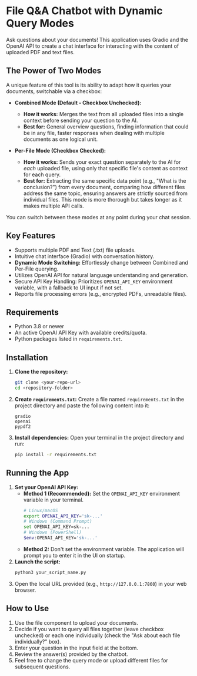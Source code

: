 # File Q&A Chatbot with Dynamic Query Modes

Ask questions about your documents! This application uses Gradio and the OpenAI API to create a chat interface for interacting with the content of uploaded PDF and text files.

## The Power of Two Modes

A unique feature of this tool is its ability to adapt how it queries your documents, switchable via a checkbox:

* **Combined Mode (Default - Checkbox Unchecked):**
    * **How it works:** Merges the text from all uploaded files into a single context before sending your question to the AI.
    * **Best for:** General overview questions, finding information that could be in any file, faster responses when dealing with multiple documents as one logical unit.

* **Per-File Mode (Checkbox Checked):**
    * **How it works:** Sends your exact question separately to the AI for *each* uploaded file, using only that specific file's content as context for each query.
    * **Best for:** Extracting the same specific data point (e.g., "What is the conclusion?") from every document, comparing how different files address the same topic, ensuring answers are strictly sourced from individual files. This mode is more thorough but takes longer as it makes multiple API calls.

You can switch between these modes at any point during your chat session.

## Key Features

* Supports multiple PDF and Text (.txt) file uploads.
* Intuitive chat interface (Gradio) with conversation history.
* **Dynamic Mode Switching:** Effortlessly change between Combined and Per-File querying.
* Utilizes OpenAI API for natural language understanding and generation.
* Secure API Key Handling: Prioritizes `OPENAI_API_KEY` environment variable, with a fallback to UI input if not set.
* Reports file processing errors (e.g., encrypted PDFs, unreadable files).

## Requirements

* Python 3.8 or newer
* An active OpenAI API Key with available credits/quota.
* Python packages listed in `requirements.txt`.

## Installation

1.  **Clone the repository:**
    ```bash
    git clone <your-repo-url>
    cd <repository-folder>
    ```
2.  **Create `requirements.txt`:** Create a file named `requirements.txt` in the project directory and paste the following content into it:
    ```text
    gradio
    openai
    pypdf2
    ```
3.  **Install dependencies:** Open your terminal in the project directory and run:
    ```bash
    pip install -r requirements.txt
    ```

## Running the App

1.  **Set your OpenAI API Key:**
    * **Method 1 (Recommended):** Set the `OPENAI_API_KEY` environment variable in your terminal.
        ```bash
        # Linux/macOS
        export OPENAI_API_KEY='sk-...'
        # Windows (Command Prompt)
        set OPENAI_API_KEY=sk-...
        # Windows (PowerShell)
        $env:OPENAI_API_KEY='sk-...'
        ```
    * **Method 2:** Don't set the environment variable. The application will prompt you to enter it in the UI on startup.
2.  **Launch the script:**
    ```bash
    python3 your_script_name.py
    ```
3.  Open the local URL provided (e.g., `http://127.0.0.1:7860`) in your web browser.

## How to Use

1.  Use the file component to upload your documents.
2.  Decide if you want to query all files together (leave checkbox unchecked) or each one individually (check the "Ask about each file individually?" box).
3.  Enter your question in the input field at the bottom.
4.  Review the answer(s) provided by the chatbot.
5.  Feel free to change the query mode or upload different files for subsequent questions.

